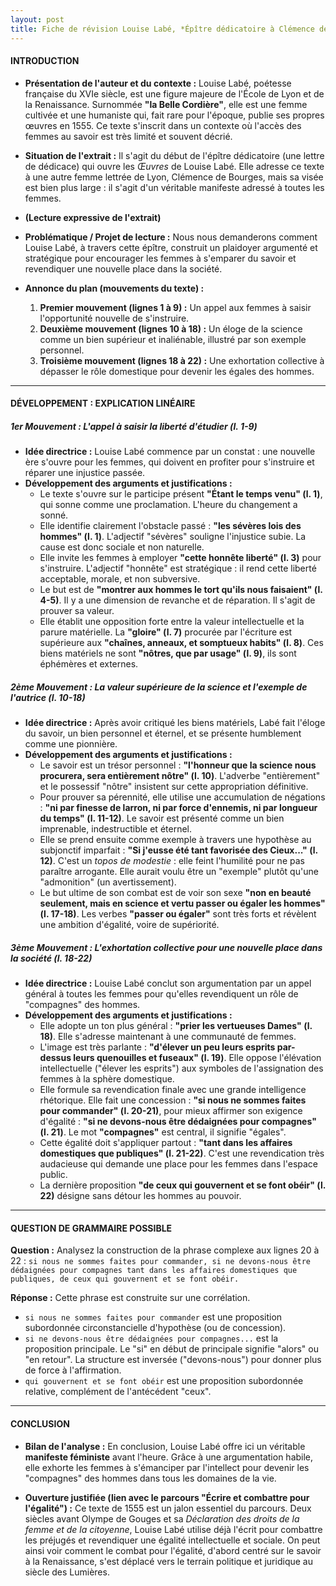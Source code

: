 ```yaml
---
layout: post
title: Fiche de révision Louise Labé, *Épître dédicatoire à Clémence de Bourges* (1555)
---
```


#### **INTRODUCTION**

*   **Présentation de l'auteur et du contexte :** Louise Labé, poétesse française du XVIe siècle, est une figure majeure de l'École de Lyon et de la Renaissance. Surnommée **"la Belle Cordière"**, elle est une femme cultivée et une humaniste qui, fait rare pour l'époque, publie ses propres œuvres en 1555. Ce texte s'inscrit dans un contexte où l'accès des femmes au savoir est très limité et souvent décrié.

*   **Situation de l'extrait :** Il s'agit du début de l'épître dédicatoire (une lettre de dédicace) qui ouvre les *Œuvres* de Louise Labé. Elle adresse ce texte à une autre femme lettrée de Lyon, Clémence de Bourges, mais sa visée est bien plus large : il s'agit d'un véritable manifeste adressé à toutes les femmes.

*   **(Lecture expressive de l'extrait)**

*   **Problématique / Projet de lecture :** Nous nous demanderons comment Louise Labé, à travers cette épître, construit un plaidoyer argumenté et stratégique pour encourager les femmes à s'emparer du savoir et revendiquer une nouvelle place dans la société.

*   **Annonce du plan (mouvements du texte) :**
    1.  **Premier mouvement (lignes 1 à 9) :** Un appel aux femmes à saisir l'opportunité nouvelle de s'instruire.
    2.  **Deuxième mouvement (lignes 10 à 18) :** Un éloge de la science comme un bien supérieur et inaliénable, illustré par son exemple personnel.
    3.  **Troisième mouvement (lignes 18 à 22) :** Une exhortation collective à dépasser le rôle domestique pour devenir les égales des hommes.

---

#### **DÉVELOPPEMENT : EXPLICATION LINÉAIRE**

##### **1er Mouvement : L'appel à saisir la liberté d'étudier (l. 1-9)**

*   **Idée directrice :** Louise Labé commence par un constat : une nouvelle ère s'ouvre pour les femmes, qui doivent en profiter pour s'instruire et réparer une injustice passée.
*   **Développement des arguments et justifications :**
    *   Le texte s'ouvre sur le participe présent **"Étant le temps venu" (l. 1)**, qui sonne comme une proclamation. L'heure du changement a sonné.
    *   Elle identifie clairement l'obstacle passé : **"les sévères lois des hommes" (l. 1)**. L'adjectif "sévères" souligne l'injustice subie. La cause est donc sociale et non naturelle.
    *   Elle invite les femmes à employer **"cette honnête liberté" (l. 3)** pour s'instruire. L'adjectif "honnête" est stratégique : il rend cette liberté acceptable, morale, et non subversive.
    *   Le but est de **"montrer aux hommes le tort qu'ils nous faisaient" (l. 4-5)**. Il y a une dimension de revanche et de réparation. Il s'agit de prouver sa valeur.
    *   Elle établit une opposition forte entre la valeur intellectuelle et la parure matérielle. La **"gloire" (l. 7)** procurée par l'écriture est supérieure aux **"chaînes, anneaux, et somptueux habits" (l. 8)**. Ces biens matériels ne sont **"nôtres, que par usage" (l. 9)**, ils sont éphémères et externes.

##### **2ème Mouvement : La valeur supérieure de la science et l'exemple de l'autrice (l. 10-18)**

*   **Idée directrice :** Après avoir critiqué les biens matériels, Labé fait l'éloge du savoir, un bien personnel et éternel, et se présente humblement comme une pionnière.
*   **Développement des arguments et justifications :**
    *   Le savoir est un trésor personnel : **"l'honneur que la science nous procurera, sera entièrement nôtre" (l. 10)**. L'adverbe "entièrement" et le possessif "nôtre" insistent sur cette appropriation définitive.
    *   Pour prouver sa pérennité, elle utilise une accumulation de négations : **"ni par finesse de larron, ni par force d'ennemis, ni par longueur du temps" (l. 11-12)**. Le savoir est présenté comme un bien imprenable, indestructible et éternel.
    *   Elle se prend ensuite comme exemple à travers une hypothèse au subjonctif imparfait : **"Si j'eusse été tant favorisée des Cieux..." (l. 12)**. C'est un *topos de modestie* : elle feint l'humilité pour ne pas paraître arrogante. Elle aurait voulu être un "exemple" plutôt qu'une "admonition" (un avertissement).
    *   Le but ultime de son combat est de voir son sexe **"non en beauté seulement, mais en science et vertu passer ou égaler les hommes" (l. 17-18)**. Les verbes **"passer ou égaler"** sont très forts et révèlent une ambition d'égalité, voire de supériorité.

##### **3ème Mouvement : L'exhortation collective pour une nouvelle place dans la société (l. 18-22)**

*   **Idée directrice :** Louise Labé conclut son argumentation par un appel général à toutes les femmes pour qu'elles revendiquent un rôle de "compagnes" des hommes.
*   **Développement des arguments et justifications :**
    *   Elle adopte un ton plus général : **"prier les vertueuses Dames" (l. 18)**. Elle s'adresse maintenant à une communauté de femmes.
    *   L'image est très parlante : **"d'élever un peu leurs esprits par-dessus leurs quenouilles et fuseaux" (l. 19)**. Elle oppose l'élévation intellectuelle ("élever les esprits") aux symboles de l'assignation des femmes à la sphère domestique.
    *   Elle formule sa revendication finale avec une grande intelligence rhétorique. Elle fait une concession : **"si nous ne sommes faites pour commander" (l. 20-21)**, pour mieux affirmer son exigence d'égalité : **"si ne devons-nous être dédaignées pour compagnes" (l. 21)**. Le mot **"compagnes"** est central, il signifie "égales".
    *   Cette égalité doit s'appliquer partout : **"tant dans les affaires domestiques que publiques" (l. 21-22)**. C'est une revendication très audacieuse qui demande une place pour les femmes dans l'espace public.
    *   La dernière proposition **"de ceux qui gouvernent et se font obéir" (l. 22)** désigne sans détour les hommes au pouvoir.

---

#### **QUESTION DE GRAMMAIRE POSSIBLE**

**Question :** Analysez la construction de la phrase complexe aux lignes 20 à 22 : `si nous ne sommes faites pour commander, si ne devons-nous être dédaignées pour compagnes tant dans les affaires domestiques que publiques, de ceux qui gouvernent et se font obéir.`

**Réponse :** Cette phrase est construite sur une corrélation.
*   `si nous ne sommes faites pour commander` est une proposition subordonnée circonstancielle d'hypothèse (ou de concession).
*   `si ne devons-nous être dédaignées pour compagnes...` est la proposition principale. Le "si" en début de principale signifie "alors" ou "en retour". La structure est inversée ("devons-nous") pour donner plus de force à l'affirmation.
*   `qui gouvernent et se font obéir` est une proposition subordonnée relative, complément de l'antécédent "ceux".

---

#### **CONCLUSION**

*   **Bilan de l'analyse :** En conclusion, Louise Labé offre ici un véritable **manifeste féministe** avant l'heure. Grâce à une argumentation habile, elle exhorte les femmes à s'émanciper par l'intellect pour devenir les "compagnes" des hommes dans tous les domaines de la vie.

*   **Ouverture justifiée (lien avec le parcours "Écrire et combattre pour l'égalité") :** Ce texte de 1555 est un jalon essentiel du parcours. Deux siècles avant Olympe de Gouges et sa *Déclaration des droits de la femme et de la citoyenne*, Louise Labé utilise déjà l'écrit pour combattre les préjugés et revendiquer une égalité intellectuelle et sociale. On peut ainsi voir comment le combat pour l'égalité, d'abord centré sur le savoir à la Renaissance, s'est déplacé vers le terrain politique et juridique au siècle des Lumières.
